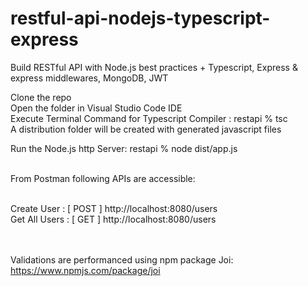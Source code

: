 # restful-api-nodejs-typescript-express
Build RESTful API with Node.js best practices + Typescript, Express &amp; express middlewares, MongoDB, JWT

Clone the repo <br/>
Open the folder in Visual Studio Code IDE <br/>
Execute Terminal Command for Typescript Compiler :  restapi % tsc <br/> 
A distribution folder will be created with generated javascript files <br/>

Run the Node.js http Server:   restapi % node dist/app.js <br/><br/>

From Postman following APIs are accessible:<br/><br/>

Create User :    [ POST ] http://localhost:8080/users <br/>
Get All Users :    [ GET ] http://localhost:8080/users <br/><br/><br/>


Validations are performanced using npm package Joi:<br/>
https://www.npmjs.com/package/joi <br/><br/>

